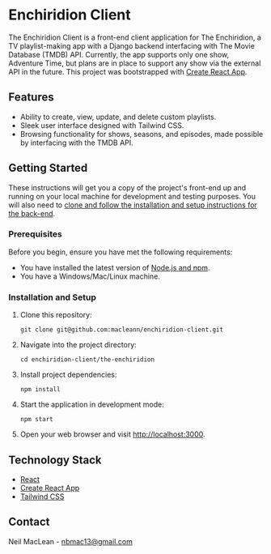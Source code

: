 # Enchiridion Client

The Enchiridion Client is a front-end client application for The Enchiridion, a TV playlist-making app with a Django backend interfacing with The Movie Database (TMDB) API. Currently, the app supports only one show, Adventure Time, but plans are in place to support any show via the external API in the future. This project was bootstrapped with [Create React App](https://github.com/facebook/create-react-app).

## Features
- Ability to create, view, update, and delete custom playlists.
- Sleek user interface designed with Tailwind CSS.
- Browsing functionality for shows, seasons, and episodes, made possible by interfacing with the TMDB API.

## Getting Started

These instructions will get you a copy of the project's front-end up and running on your local machine for development and testing purposes. You will also need to [clone and follow the installation and setup instructions for the back-end](https://github.com/macleann/enchiridion-server).

### Prerequisites

Before you begin, ensure you have met the following requirements:

- You have installed the latest version of [Node.js and npm](https://nodejs.org/en/download/).
- You have a Windows/Mac/Linux machine.

### Installation and Setup

1. Clone this repository:
    ```
    git clone git@github.com:macleann/enchiridion-client.git
    ```
2. Navigate into the project directory:
    ```
    cd enchiridion-client/the-enchiridion
    ```
3. Install project dependencies:
    ```
    npm install
    ```
4. Start the application in development mode:
    ```
    npm start
    ```
5. Open your web browser and visit [http://localhost:3000](http://localhost:3000).

## Technology Stack

- [React](https://reactjs.org/)
- [Create React App](https://create-react-app.dev/)
- [Tailwind CSS](https://tailwindcss.com/)

## Contact

Neil MacLean - nbmac13@gmail.com
